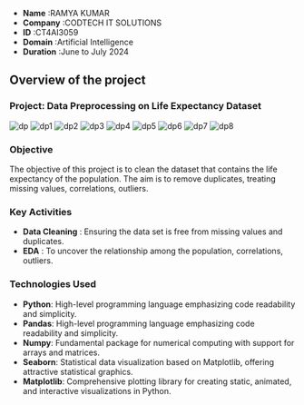 - **Name** :RAMYA KUMAR
- **Company** :CODTECH IT SOLUTIONS
- **ID** :CT4AI3059
- **Domain**  :Artificial Intelligence
- **Duration** :June to July 2024




## Overview of the project

### Project: Data Preprocessing on Life Expectancy Dataset
![dp](https://github.com/user-attachments/assets/bc8caf9b-92e4-48a3-baed-f561b5ac8a5c)
![dp1](https://github.com/user-attachments/assets/61ad924d-bfff-49cf-bd5f-a36f852f1eee)
![dp2](https://github.com/user-attachments/assets/7ffe138e-2ec6-4f74-a37e-0a58ac097c89)
![dp3](https://github.com/user-attachments/assets/35d24808-a5d1-41d4-9d48-c5858b923a69)
![dp4](https://github.com/user-attachments/assets/c5ba298c-a621-499d-a950-d5f1a735491f)
![dp5](https://github.com/user-attachments/assets/8c8911cf-fa15-4717-b5ce-1b08e29cd285)
![dp6](https://github.com/user-attachments/assets/ce3e8be9-cdb8-454b-a8ce-414fcda377fa)
![dp7](https://github.com/user-attachments/assets/7df34f50-a9c7-4c36-8703-a2421d2d6317)
![dp8](https://github.com/user-attachments/assets/9e9bf8e9-f44e-4f42-906a-503c2aea38ff)


### Objective 
The objective of this project is to clean the dataset that contains the life expectancy of the population. The aim is to remove duplicates, treating missing values, correlations, outliers.

### Key Activities
- **Data Cleaning** : Ensuring the data set is free from missing values and duplicates.
- **EDA** : To uncover the relationship among the population, correlations, outliers.

### Technologies Used 
- **Python**: High-level programming language emphasizing code readability and simplicity. 
- **Pandas**: High-level programming language emphasizing code readability and simplicity.
- **Numpy**: Fundamental package for numerical computing with support for arrays and matrices.
- **Seaborn**: Statistical data visualization based on Matplotlib, offering attractive statistical graphics.
- **Matplotlib**: Comprehensive plotting library for creating static, animated, and interactive visualizations in Python.

